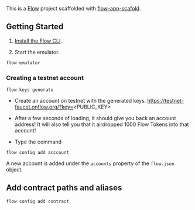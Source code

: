 This is a [Flow](http://onflow.org/) project scaffolded with [flow-app-scafold](https://github.com/onflow/flow-app-scaffold).

## Getting Started

1. [Install the Flow CLI](https://github.com/onflow/flow-cli).

2. Start the emulator.

```bash
flow emulator
```

### Creating a testnet account

```
flow keys generate
```

- Create an account on testnet with the generated keys.
https://testnet-faucet.onflow.org/?key=<PUBLIC_KEY>

- After a few seconds of loading, it should give you back an account address! It will also tell you that it airdropped 1000 Flow Tokens into that account!

- Type the command

```
flow config add acccount
```
A new account is added under the `accounts` property of the `flow.json` object.

## Add contract paths and aliases

```
flow config add contract
```
